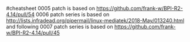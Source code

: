 #cheatsheet
0005 patch is based on https://github.com/frank-w/BPI-R2-4.14/pull/54
0006 patch series is based on http://lists.infradead.org/pipermail/linux-mediatek/2018-May/013240.html and following
0007 patch series is based on https://github.com/frank-w/BPI-R2-4.14/pull/45
